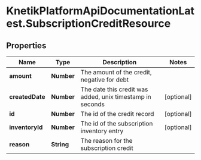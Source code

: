 # KnetikPlatformApiDocumentationLatest.SubscriptionCreditResource

## Properties
Name | Type | Description | Notes
------------ | ------------- | ------------- | -------------
**amount** | **Number** | The amount of the credit, negative for debt | 
**createdDate** | **Number** | The date this credit was added, unix timestamp in seconds | [optional] 
**id** | **Number** | The id of the credit record | [optional] 
**inventoryId** | **Number** | The id of the subscription inventory entry | [optional] 
**reason** | **String** | The reason for the subscription credit | 


